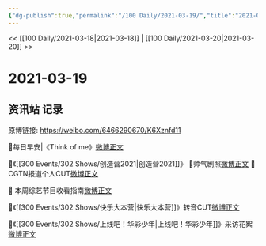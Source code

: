 ```yaml
---
{"dg-publish":true,"permalink":"/100 Daily/2021-03-19/","title":"2021-03-19","created":"2023-04-09T15:03:49.721+08:00","updated":"2023-04-09T15:04:23.939+08:00"}
---
```



<< [[100 Daily/2021-03-18\|2021-03-18]] | [[100 Daily/2021-03-20\|2021-03-20]] >>

# 2021-03-19

## 资讯站 记录

原博链接: https://weibo.com/6466290670/K6Xznfd11

🌟每日早安|《Think of me》[微博正文](https://m.weibo.cn/6466290670/4616378504189921)

🌟《[[300 Events/302 Shows/创造营2021\|创造营2021]]》
🌱帅气剧照[微博正文](https://m.weibo.cn/6466290670/4616434610870034)
🌱CGTN报道个人CUT[微博正文](https://m.weibo.cn/6466290670/4616495566424400)

🌟 本周综艺节目收看指南[微博正文](https://m.weibo.cn/6466290670/4616574276733351)

🌟《[[300 Events/302 Shows/快乐大本营\|快乐大本营]]》转音CUT[微博正文](https://m.weibo.cn/6466290670/4616411853101280)

🌟《[[300 Events/302 Shows/上线吧！华彩少年\|上线吧！华彩少年]]》采访花絮[微博正文](https://m.weibo.cn/6466290670/4616516974674352)
